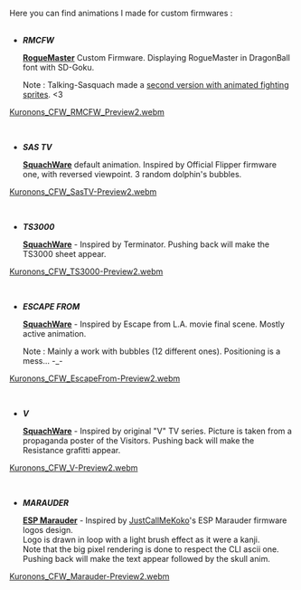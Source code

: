 Here you can find animations I made for custom firmwares :
<BR><BR>
   
   - ___RMCFW___
   
      [<b>RogueMaster</b>](https://github.com/RogueMaster/flipperzero-firmware-wPlugins) Custom Firmware. Displaying RogueMaster in DragonBall font with SD-Goku.
      
      Note : Talking-Sasquach made a [second version with animated fighting sprites](https://user-images.githubusercontent.com/16942638/195171690-2352126b-791d-4c2b-931c-3592a17b085b.gif). <3
      
[Kuronons_CFW_RMCFW_Preview2.webm](https://github.com/Kuronons/FZ_graphics/assets/110337784/8baf5f68-551d-417c-96e3-68411acb4415)

<BR>
   
   - ___SAS TV___
      
      [<b>SquachWare</b>](https://github.com/skizzophrenic/SquachWare-CFW) default animation. Inspired by Official Flipper firmware one, with reversed viewpoint. 3 random dolphin's bubbles.
      
[Kuronons_CFW_SasTV-Preview2.webm](https://github.com/Kuronons/FZ_graphics/assets/110337784/58045eeb-ebd5-4ed6-aff7-db1e1acb340c)

<BR>
      
   - ___TS3000___
   
      [<b>SquachWare</b>](https://github.com/skizzophrenic/SquachWare-CFW) - Inspired by Terminator. Pushing back will make the TS3000 sheet appear.
      
[Kuronons_CFW_TS3000-Preview2.webm](https://github.com/Kuronons/FZ_graphics/assets/110337784/5d906a8e-814c-446b-9b05-c968931433a8)

<BR>

   - ___ESCAPE FROM___
      
      [<b>SquachWare</b>](https://github.com/skizzophrenic/SquachWare-CFW) - Inspired by Escape from L.A. movie final scene. Mostly active animation.
      
      Note : Mainly a work with bubbles (12 different ones). Positioning is a mess... -_-
      
[Kuronons_CFW_EscapeFrom-Preview2.webm](https://github.com/Kuronons/FZ_graphics/assets/110337784/150e8b85-47dd-44f3-a689-fdf67261ef3d)

<BR>
   
   - ___V___
      
      [<b>SquachWare</b>](https://github.com/skizzophrenic/SquachWare-CFW) - Inspired by original "V" TV series. Picture is taken from a propaganda poster of the Visitors. Pushing back will make the Resistance grafitti appear.

[Kuronons_CFW_V-Preview2.webm](https://github.com/Kuronons/FZ_graphics/assets/110337784/3b509345-7288-4a2d-b08e-c95c6e4f9d88)

<BR>
   
   - ___MARAUDER___
      
      [<b>ESP Marauder</b>](https://github.com/justcallmekoko/ESP32Marauder) - Inspired by [JustCallMeKoko](https://discord.gg/MVs5Gt4A)'s ESP Marauder firmware logos design.<BR>
      Logo is drawn in loop with a light brush effect as it were a kanji.<BR>
      Note that the big pixel rendering is done to respect the CLI ascii one.<BR>
      Pushing back will make the text appear followed by the skull anim.

[Kuronons_CFW_Marauder-Preview2.webm](https://github.com/Kuronons/FZ_graphics/assets/110337784/9eea51cf-ca49-4a1b-81af-0fcf0f8f500c)

